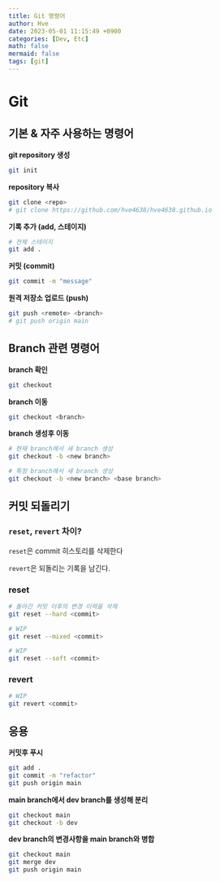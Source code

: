 ```yaml
---
title: Git 명령어
author: Hve
date: 2023-05-01 11:15:49 +0900
categories: [Dev, Etc]
math: false
mermaid: false
tags: [git]
---
```


# Git

## 기본 & 자주 사용하는 명령어

**git repository 생성**

```bash
git init
```

**repository 복사**

```bash
git clone <repo>
# git clone https://github.com/hve4638/hve4638.github.io
```

**기록 추가 (add, 스테이지)**

```bash
# 전체 스테이지
git add .
```

**커밋 (commit)**

```bash
git commit -m "message"
```

**원격 저장소 업로드 (push)**

```bash
git push <remote> <branch>
# git push origin main
```

## Branch 관련 명령어

**branch 확인**

```bash
git checkout
```

**branch 이동**

```bash
git checkout <branch>
```

**branch 생성후 이동**

```bash
# 현재 branch에서 새 branch 생성
git checkout -b <new branch>

# 특정 branch에서 새 branch 생성
git checkout -b <new branch> <base branch>
```

## 커밋 되돌리기

### `reset`, `revert` 차이?

`reset`은 commit 히스토리를 삭제한다

`revert`은 되돌리는 기록을 남긴다.

### reset

```bash
# 돌아간 커밋 이후의 변경 이력을 삭제
git reset --hard <commit>

# WIP
git reset --mixed <commit>

# WIP
git reset --soft <commit>
```

### revert

```bash
# WIP
git revert <commit>
```

## 응용

**커밋후 푸시**

```bash
git add .
git commit -m "refactor"
git push origin main
```

**main branch에서 dev branch를 생성해 분리**

```bash
git checkout main
git checkout -b dev
```

**dev branch의 변경사항을 main branch와 병합**

```bash
git checkout main
git merge dev
git push origin main
```


